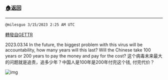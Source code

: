 ###  [:house:返回](README.md)
---


`@milesguo 3/15/2023 2:25 AM UTC`

[轉發自GETTR](https://gettr.com/post/p2bhapd9ce7)

2023.03.14  In the future, the biggest problem with this virus will be accountability, how many years will this last? Will the Chinese take 100 years or 200 years to pay the money and pay for the cost?
这个病毒未来最大的问题就是追责，追多少年？中国人是100年是200年付完这个钱,  付完代价？

![img](https://media.gettr.com/group8/getter/2023/03/15/02/5866f741-911c-bd83-ee4b-91e3852707df/out.jpg)
